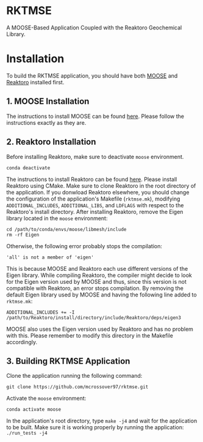 RKTMSE
=====

A MOOSE-Based Application Coupled with the Reaktoro Geochemical Library.


# Installation

To build the RKTMSE application, you should have both [MOOSE](https://mooseframework.inl.gov/) and [Reaktoro](https://reaktoro.org/) installed first.

## 1. MOOSE Installation

The instructions to install MOOSE can be found [here](https://mooseframework.inl.gov/getting_started/installation/conda.html). Please follow the instructions exactly as they are.

## 2. Reaktoro Installation

Before installing Reaktoro, make sure to deactivate `moose` environment.
```
conda deactivate
``` 

The instructions to install Reaktoro can be found [here](https://reaktoro.org/installation.html). Please install Reaktoro using CMake. Make sure to clone Reaktoro in the root directory of the application. If you donwload Reaktoro elsewhere, you should change the configuration of the application's Makefile (`rktmse.mk`), modifying `ADDITIONAL_INCLUDES`, `ADDITIONAL_LIBS`, and `LDFLAGS` with respect to the Reaktoro's install directory. After installing Reaktoro, remove the Eigen library located in the `moose` environment:
```
cd /path/to/conda/envs/moose/libmesh/include
rm -rf Eigen
```
Otherwise, the following error probably stops the compilation:
```
'all' is not a member of 'eigen'
```
This is because MOOSE and Reaktoro each use different versions of the Eigen library. While compiling Reaktoro, the compiler might decide to look for the Eigen version used by MOOSE and thus, since this version is not compatible with Reaktoro, an error stops compilation. By removing the default Eigen library used by MOOSE and having the following line added to `rktmse.mk`:
```
ADDITIONAL_INCLUDES += -I /path/to/Reaktoro/install/directory/include/Reaktoro/deps/eigen3 
```
MOOSE also uses the Eigen version used by Reaktoro and has no problem with this. Please remember to modify this directory in the Makefile accordingly.

## 3. Building RKTMSE Application 

Clone the application running the following command:
```
git clone https://github.com/mcrossover97/rktmse.git
```
Activate the `moose` environment:
```
conda activate moose
```
In the application's root directory, type `make -j4` and wait for the application to be built. Make sure it is working properly by running the application:
`./run_tests -j4`

